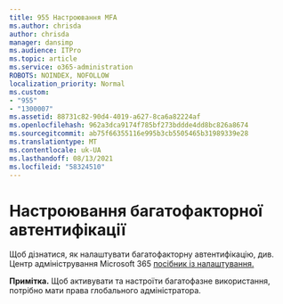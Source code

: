 ```yaml
---
title: 955 Настроювання MFA
ms.author: chrisda
author: chrisda
manager: dansimp
ms.audience: ITPro
ms.topic: article
ms.service: o365-administration
ROBOTS: NOINDEX, NOFOLLOW
localization_priority: Normal
ms.custom:
- "955"
- "1300007"
ms.assetid: 88731c82-90d4-4019-a627-8ca6a82224af
ms.openlocfilehash: 962a3dca9174f785bf273bddde4dd8bc826a8674
ms.sourcegitcommit: ab75f66355116e995b3cb5505465b31989339e28
ms.translationtype: MT
ms.contentlocale: uk-UA
ms.lasthandoff: 08/13/2021
ms.locfileid: "58324510"
---
```

# <a name="configure-multifactor-authentication"></a>Настроювання багатофакторної автентифікації

Щоб дізнатися, [](https://docs.microsoft.com/microsoft-365/admin/security-and-compliance/set-up-multi-factor-authentication) як налаштувати багатофакторну автентифікацію, див. Центр адміністрування Microsoft 365 [посібник із налаштування.](https://admin.microsoft.com/AdminPortal/Home?ref=/modernonboarding/mfasetupguide)

**Примітка.** Щоб активувати та настроїти багатофазне використання, потрібно мати права глобального адміністратора.
